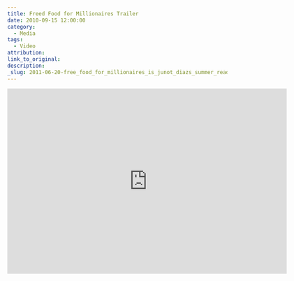 ```yaml
---
title: Freed Food for Millionaires Trailer
date: 2010-09-15 12:00:00
category:
  - Media
tags:
  - Video
attribution:
link_to_original:
description:
_slug: 2011-06-20-free_food_for_millionaires_is_junot_diazs_summer_reading_pick_at_the_new_yo
---
```



<iframe src="https://player.vimeo.com/video/15013406" width="640" height="424" frameborder="0" webkitallowfullscreen="" mozallowfullscreen="" allowfullscreen=""></iframe>
